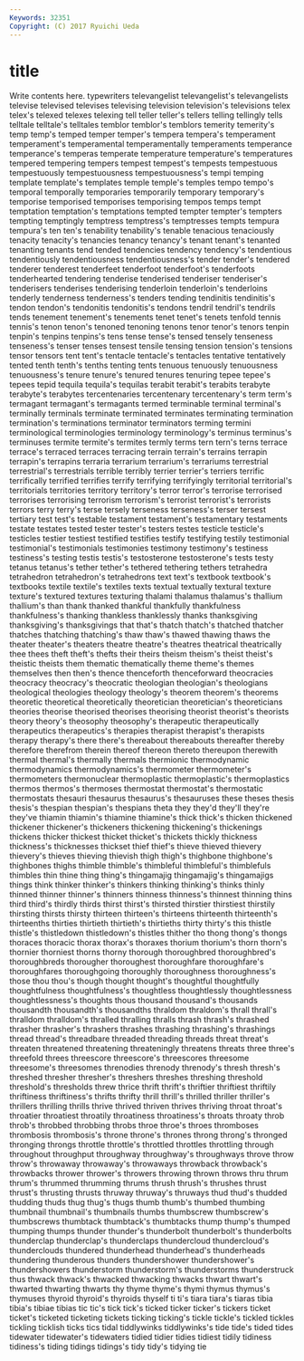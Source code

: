 ```yaml
---
Keywords: 32351 
Copyright: (C) 2017 Ryuichi Ueda
---
```


# title

Write contents here.
typewriters televangelist televangelist's televangelists televise televised
televises televising television television's televisions telex telex's telexed telexes telexing
tell teller teller's tellers telling tellingly tells telltale telltale's telltales
temblor temblor's temblors temerity temerity's temp temp's temped temper temper's
tempera tempera's temperament temperament's temperamental temperamentally temperaments temperance temperance's temperas
temperate temperature temperature's temperatures tempered tempering tempers tempest tempest's tempests
tempestuous tempestuously tempestuousness tempestuousness's tempi temping template template's templates temple
temple's temples tempo tempo's temporal temporally temporaries temporarily temporary temporary's
temporise temporised temporises temporising tempos temps tempt temptation temptation's temptations
tempted tempter tempter's tempters tempting temptingly temptress temptress's temptresses tempts
tempura tempura's ten ten's tenability tenability's tenable tenacious tenaciously tenacity
tenacity's tenancies tenancy tenancy's tenant tenant's tenanted tenanting tenants tend
tended tendencies tendency tendency's tendentious tendentiously tendentiousness tendentiousness's tender tender's
tendered tenderer tenderest tenderfeet tenderfoot tenderfoot's tenderfoots tenderhearted tendering tenderise
tenderised tenderiser tenderiser's tenderisers tenderises tenderising tenderloin tenderloin's tenderloins tenderly
tenderness tenderness's tenders tending tendinitis tendinitis's tendon tendon's tendonitis tendonitis's
tendons tendril tendril's tendrils tends tenement tenement's tenements tenet tenet's
tenets tenfold tennis tennis's tenon tenon's tenoned tenoning tenons tenor
tenor's tenors tenpin tenpin's tenpins tenpins's tens tense tense's tensed
tensely tenseness tenseness's tenser tenses tensest tensile tensing tension tension's
tensions tensor tensors tent tent's tentacle tentacle's tentacles tentative tentatively
tented tenth tenth's tenths tenting tents tenuous tenuously tenuousness tenuousness's
tenure tenure's tenured tenures tenuring tepee tepee's tepees tepid tequila
tequila's tequilas terabit terabit's terabits terabyte terabyte's terabytes tercentenaries tercentenary
tercentenary's term term's termagant termagant's termagants termed terminable terminal terminal's
terminally terminals terminate terminated terminates terminating termination termination's terminations terminator
terminators terming termini terminological terminologies terminology terminology's terminus terminus's terminuses
termite termite's termites termly terms tern tern's terns terrace terrace's
terraced terraces terracing terrain terrain's terrains terrapin terrapin's terrapins terraria
terrarium terrarium's terrariums terrestrial terrestrial's terrestrials terrible terribly terrier terrier's
terriers terrific terrifically terrified terrifies terrify terrifying terrifyingly territorial territorial's
territorials territories territory territory's terror terror's terrorise terrorised terrorises terrorising
terrorism terrorism's terrorist terrorist's terrorists terrors terry terry's terse tersely
terseness terseness's terser tersest tertiary test test's testable testament testament's
testamentary testaments testate testates tested tester tester's testers testes testicle
testicle's testicles testier testiest testified testifies testify testifying testily testimonial
testimonial's testimonials testimonies testimony testimony's testiness testiness's testing testis testis's
testosterone testosterone's tests testy tetanus tetanus's tether tether's tethered tethering
tethers tetrahedra tetrahedron tetrahedron's tetrahedrons text text's textbook textbook's textbooks
textile textile's textiles texts textual textually textural texture texture's textured
textures texturing thalami thalamus thalamus's thallium thallium's than thank thanked
thankful thankfully thankfulness thankfulness's thanking thankless thanklessly thanks thanksgiving thanksgiving's
thanksgivings that that's thatch thatch's thatched thatcher thatches thatching thatching's
thaw thaw's thawed thawing thaws the theater theater's theaters theatre
theatre's theatres theatrical theatrically thee thees theft theft's thefts their
theirs theism theism's theist theist's theistic theists them thematic thematically
theme theme's themes themselves then then's thence thenceforth thenceforward theocracies
theocracy theocracy's theocratic theologian theologian's theologians theological theologies theology theology's
theorem theorem's theorems theoretic theoretical theoretically theoretician theoretician's theoreticians theories
theorise theorised theorises theorising theorist theorist's theorists theory theory's theosophy
theosophy's therapeutic therapeutically therapeutics therapeutics's therapies therapist therapist's therapists therapy
therapy's there there's thereabout thereabouts thereafter thereby therefore therefrom therein
thereof thereon thereto thereupon therewith thermal thermal's thermally thermals thermionic
thermodynamic thermodynamics thermodynamics's thermometer thermometer's thermometers thermonuclear thermoplastic thermoplastic's thermoplastics
thermos thermos's thermoses thermostat thermostat's thermostatic thermostats thesauri thesaurus thesaurus's
thesauruses these theses thesis thesis's thespian thespian's thespians theta they
they'd they'll they're they've thiamin thiamin's thiamine thiamine's thick thick's
thicken thickened thickener thickener's thickeners thickening thickening's thickenings thickens thicker
thickest thicket thicket's thickets thickly thickness thickness's thicknesses thickset thief
thief's thieve thieved thievery thievery's thieves thieving thievish thigh thigh's
thighbone thighbone's thighbones thighs thimble thimble's thimbleful thimbleful's thimblefuls thimbles
thin thine thing thing's thingamajig thingamajig's thingamajigs things think thinker
thinker's thinkers thinking thinking's thinks thinly thinned thinner thinner's thinners
thinness thinness's thinnest thinning thins third third's thirdly thirds thirst
thirst's thirsted thirstier thirstiest thirstily thirsting thirsts thirsty thirteen thirteen's
thirteens thirteenth thirteenth's thirteenths thirties thirtieth thirtieth's thirtieths thirty thirty's
this thistle thistle's thistledown thistledown's thistles thither tho thong thong's
thongs thoraces thoracic thorax thorax's thoraxes thorium thorium's thorn thorn's
thornier thorniest thorns thorny thorough thoroughbred thoroughbred's thoroughbreds thorougher thoroughest
thoroughfare thoroughfare's thoroughfares thoroughgoing thoroughly thoroughness thoroughness's those thou thou's
though thought thought's thoughtful thoughtfully thoughtfulness thoughtfulness's thoughtless thoughtlessly thoughtlessness
thoughtlessness's thoughts thous thousand thousand's thousands thousandth thousandth's thousandths thraldom
thraldom's thrall thrall's thralldom thralldom's thralled thralling thralls thrash thrash's
thrashed thrasher thrasher's thrashers thrashes thrashing thrashing's thrashings thread thread's
threadbare threaded threading threads threat threat's threaten threatened threatening threateningly
threatens threats three three's threefold threes threescore threescore's threescores threesome
threesome's threesomes threnodies threnody threnody's thresh thresh's threshed thresher thresher's
threshers threshes threshing threshold threshold's thresholds threw thrice thrift thrift's
thriftier thriftiest thriftily thriftiness thriftiness's thrifts thrifty thrill thrill's thrilled
thriller thriller's thrillers thrilling thrills thrive thrived thriven thrives thriving
throat throat's throatier throatiest throatily throatiness throatiness's throats throaty throb
throb's throbbed throbbing throbs throe throe's throes thromboses thrombosis thrombosis's
throne throne's thrones throng throng's thronged thronging throngs throttle throttle's
throttled throttles throttling through throughout throughput throughway throughway's throughways throve
throw throw's throwaway throwaway's throwaways throwback throwback's throwbacks thrower thrower's
throwers throwing thrown throws thru thrum thrum's thrummed thrumming thrums
thrush thrush's thrushes thrust thrust's thrusting thrusts thruway thruway's thruways
thud thud's thudded thudding thuds thug thug's thugs thumb thumb's
thumbed thumbing thumbnail thumbnail's thumbnails thumbs thumbscrew thumbscrew's thumbscrews thumbtack
thumbtack's thumbtacks thump thump's thumped thumping thumps thunder thunder's thunderbolt
thunderbolt's thunderbolts thunderclap thunderclap's thunderclaps thundercloud thundercloud's thunderclouds thundered thunderhead
thunderhead's thunderheads thundering thunderous thunders thundershower thundershower's thundershowers thunderstorm thunderstorm's
thunderstorms thunderstruck thus thwack thwack's thwacked thwacking thwacks thwart thwart's
thwarted thwarting thwarts thy thyme thyme's thymi thymus thymus's thymuses
thyroid thyroid's thyroids thyself ti ti's tiara tiara's tiaras tibia
tibia's tibiae tibias tic tic's tick tick's ticked ticker ticker's
tickers ticket ticket's ticketed ticketing tickets ticking ticking's tickle tickle's
tickled tickles tickling ticklish ticks tics tidal tiddlywinks tiddlywinks's tide
tide's tided tides tidewater tidewater's tidewaters tidied tidier tidies tidiest
tidily tidiness tidiness's tiding tidings tidings's tidy tidy's tidying tie
